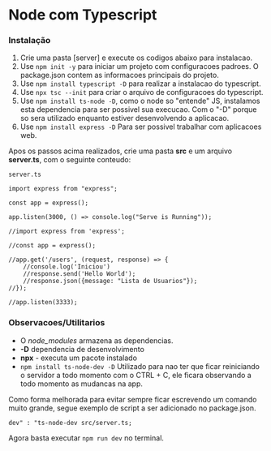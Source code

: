 # Node com Typescript

### **Instalação**

1. Crie uma pasta [server] e execute os codigos abaixo para instalacao. 
1. Use `npm init -y` para iniciar um projeto com configuracoes padroes. O package.json contem as informacoes principais do projeto.
1. Use `npm install typescript -D` para realizar a instalacao do typescript.
1. Use `npx tsc --init` para criar o arquivo de configuracoes do typescript.
1. Use `npm install ts-node -D`, como o node so "entende" JS, instalamos esta dependencia para ser possivel sua execucao. Com o "-D" porque so sera utilizado enquanto estiver desenvolvendo a aplicacao.
1. Use `npm install express -D` Para ser possivel trabalhar com aplicacoes web.

Apos os passos acima realizados, crie uma pasta **src** e um arquivo **server.ts**, com o seguinte conteudo:

```
server.ts

import express from "express";

const app = express();

app.listen(3000, () => console.log("Serve is Running"));

//import express from 'express';

//const app = express();

//app.get('/users', (request, response) => {
    //console.log('Iniciou')
    //response.send('Hello World');
    //response.json({message: "Lista de Usuarios"});
//});

//app.listen(3333);
```

### **Observacoes/Utilitarios**

- O *node_modules* armazena as dependencias.
- **-D** dependencia de desenvolvimento
- **npx** - executa um pacote instalado
- `npm install ts-node-dev -D` Utilizado para nao ter que ficar reiniciando o servidor a todo momento com o CTRL + C, ele ficara observando a todo momento as mudancas na app.

Como forma melhorada para evitar sempre ficar escrevendo um comando muito grande, segue exemplo de script a ser adicionado no package.json.

`dev" : "ts-node-dev src/server.ts;`

Agora basta executar `npm run dev` no terminal.